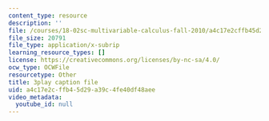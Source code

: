 ```yaml
---
content_type: resource
description: ''
file: /courses/18-02sc-multivariable-calculus-fall-2010/a4c17e2cffb45d29a39c4fe40df48aee_cbSkFpO2jgQ.vtt
file_size: 20791
file_type: application/x-subrip
learning_resource_types: []
license: https://creativecommons.org/licenses/by-nc-sa/4.0/
ocw_type: OCWFile
resourcetype: Other
title: 3play caption file
uid: a4c17e2c-ffb4-5d29-a39c-4fe40df48aee
video_metadata:
  youtube_id: null
---
```

